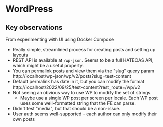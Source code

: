 # WordPress

## Key observations 

From experimenting with UI using Docker Compose

- Really simple, streamlined process for creating posts and setting up layouts
- REST API is available at `/wp-json`. Seems to be a full HATEOAS API, which
  might be a useful property.
- You can permalink posts and view them via the "slug" query param
http://localhost/wp-json/wp/v2/posts?slug=test-content
- Default permalink has date in it, but you can modify the format
http://localhost/2022/09/25/test-content?rest_route=/wp/v2
- Not seeing an obvious way to use WP to modify the set of strings.
  - Maybe use a single WP post per screen per locale. Each WP post uses some
    well-formatted string that the FE can parse.
- Didn't test "media", but that should be a non-issue.
- User auth seems well-supported - each author can only modify their own posts
